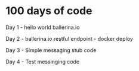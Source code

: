 
# 100 days of code

Day 1 - hello world ballerina.io

Day 2 - ballerina.io restful endpoint - docker deploy

Day 3 - Simple messaging stub code

Day 4 - Test messinging code